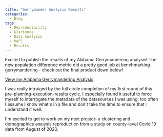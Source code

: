```yaml
---
title: "Gerrymander Analysis Results"
categories:
  - Blog
tags:
  - Reproducibility
  - GIscience
  - Data Analysis
  - MAPS
  - Results
---
```


Excited to publish the results of my Alabama Gerrymandering analysis! The new population difference metric did a pretty good job at benchmarking gerrymandering - check out the final product down below!

[View my Alabama Gerrymandering Analysis](https://lnerbonne.github.io/gerrymanderAL/report/results.html)

I was really intruiged by the full circle completion of my first round of this pre-planning-execution-results cycle. I especially found it useful to force myself to interrogate the metadata of the datasources I was using; too often I assume I know what's in a file and don't take the time to ensure that I understand it well. 

I'm excited to get to work on my next project- a clustering and demographics analysis reproduction from a study on county-level Covid 19 data from August of 2020.